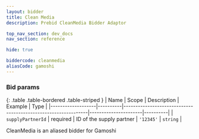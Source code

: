 ```yaml
---
layout: bidder
title: Clean Media
description: Prebid CleanMedia Bidder Adaptor

top_nav_section: dev_docs
nav_section: reference

hide: true

biddercode: cleanmedia
aliasCode: gamoshi
---
```


### Bid params

{: .table .table-bordered .table-striped }
| Name              | Scope    | Description                                                   | Example              | Type     |
|-------------------|----------|---------------------------------------------------------------|----------------------|----------|
| `supplyPartnerId` | required | ID of the supply partner | `'12345'`            | `string` |

CleanMedia is an aliased bidder for Gamoshi
